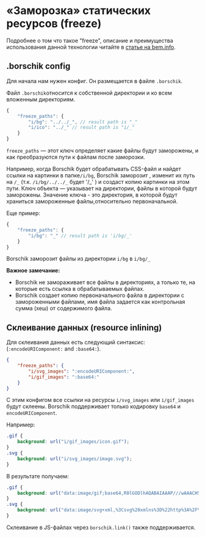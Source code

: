 # «Заморозка» статических ресурсов (freeze)

Подробнее о том что такое "freeze", описание и преимущества использования данной технологии читайте в [статье на bem.info](http://bem.info/articles/borschik).

## .borschik config

Для начала нам нужен конфиг. Он размещается в файле `.borschik`.

Файл `.borschik`относится к собственной директории и ко всем вложенным директориям.
```js
{
    "freeze_paths": {
        "i/bg": "../../_", // result path is "_"
        "i/ico": "../_" // result path is "i/_"
    }
}
```

`freeze_paths` — этот ключ определяет какие файлы будут заморожены, и как преобразуются пути к файлам после заморозки.

Например, когда Borschik будет обрабатывать CSS-файл и найдет ссылки на картинки в папке`/i/bg`,
Borschik заморозит , изменит их путь на  `/_` (т.к. `/i/bg/../../_` будет '/_' ) и создаст копию картинки на этом пути.
Ключ объекта — указывает на директории, файлы в которой будут заморожены.
Значение ключа - это директория, в которой будут храниться замороженные файлы,относительно первоначальной.

Еще пример:
```js
{
    "freeze_paths": {
        "i/bg": "_" // result path is 'i/bg/_'
    }
}
```
Borschik заморозит файлы из директории `i/bg` в `i/bg/_`

**Важное замечание:**
* Borschik не замораживает все файлы в директориях, а только те, на которые есть ссылка в обрабатываемых файлах.
* Borschik создает копию первоначального файла в директории с замороженными файлами, имя файла задается как контрольная сумма (хеш) от содержимого файла.

## Склеивание данных (resource inlining)
Для склеивания данных есть следующий синтаксис: (`:encodeURIComponent:` and `:base64:`).

```json
{
    "freeze_paths": {
        "i/svg_images": ":encodeURIComponent:",
        "i/gif_images": ":base64:"
    }
}
```

С этим конфигом все ссылки на ресурсы `i/svg_images` или `i/gif_images` будут склеены. Borschik поддерживает только кодировку `base64` и `encodeURIComponent`. 

Например:
```css
.gif {
    background: url("i/gif_images/icon.gif");
}
.svg {
    background: url("i/svg_images/image.svg");
}
```

В результате получаем:
```css
.gif {
    background: url("data:image/gif;base64,R0lGODlhAQABAIAAAP///wAAACH5BAEAAAAALAAAAAABAAEAAAICRAEAOw==");
}
.svg {
    background: url("data:image/svg+xml,%3Csvg%20xmlns%3D%22http%3A%2F%2Fwww.w3.org.......");
}
```

Склеивание в JS-файлах через `borschik.link()` также поддерживается.
